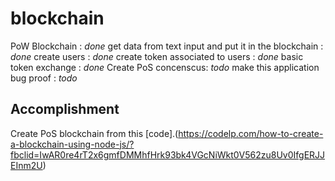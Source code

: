 # blockchain
PoW Blockchain : _done_
get data from text input and put it in the blockchain : _done_
create users : _done_
create token associated to users : _done_
basic token exchange : _done_
Create PoS concenscus: _todo_
make this application bug proof : _todo_



## Accomplishment 

Create PoS blockchain from this [code].(https://codelp.com/how-to-create-a-blockchain-using-node-js/?fbclid=IwAR0re4rT2x6gmfDMMhfHrk93bk4VGcNiWkt0V562zu8Uv0IfgERJJEInm2U)